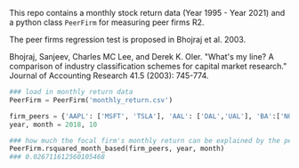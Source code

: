 This repo contains a monthly stock return data (Year 1995 - Year 2021) and a python class ```PeerFirm``` for measuring peer firms R2.

The peer firms regression test is proposed in Bhojraj et al. 2003. 

Bhojraj, Sanjeev, Charles MC Lee, and Derek K. Oler. "What's my line? A comparison of industry classification schemes for capital market research." Journal of Accounting Research 41.5 (2003): 745-774.

```python
### load in monthly return data
PeerFirm = PeerFirm('monthly_return.csv') 

firm_peers = {'AAPL': ['MSFT', 'TSLA'], 'AAL': ['DAL','UAL'], 'BA':['NOC','RTX']} # different methods find different peers
year, month = 2018, 10

### how much the focal firm's monthly return can be explained by the peers monthly return
PeerFirm.rsquared_month_based(firm_peers, year, month) 
### 0.026711612560105468

```
